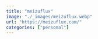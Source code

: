 ```yaml
---
title: "meizuflux"
image: "./_images/meizuflux.webp"
url: "https://meizuflux.com/"
categories: ["personal"]
---
```

